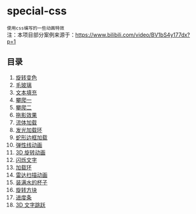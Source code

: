 # special-css

`使用css编写的一些动画特效`\
注：本项目部分案例来源于：https://www.bilibili.com/video/BV1bS4y177dx?p=1

## 目录

1.  [旋转变色](./旋转变色/README.md)
2.  [毛玻璃](./毛玻璃/README.md)
3.  [文本填充](./文本填充/README.md)
4.  [攀爬一](./攀爬一/README.md)
5.  [攀爬二](./攀爬二/README.md)
6.  [拖影效果](./拖影效果/README.md)
7.  [流体加载](./流体加载/README.md)
8.  [发光加载环](./发光渐变加载环/加载环.gif)
9.  [蛇形边框加载](./蛇形边框加载/README.md)
10. [弹性线动画](./弹性线动画/README.md)
11. [3D 旋转动画](./3D旋转动画/README.md)
12. [闪烁文字](./闪烁文字/README.md)
13. [加载环](./双重加载环动画/README.md)
14. [雷达扫描动画](./雷达扫描动画/README.md)
15. [装满水的杯子](./装满水的杯子/README.md)
16. [旋转方块](./旋转方块/README.md)
17. [进度条](./改变颜色的进度条/README.md)
18. [3D 文字跳跃](./3D文字跳跃/README.md)
